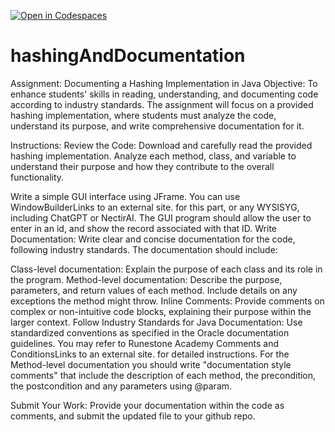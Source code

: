 [![Open in Codespaces](https://classroom.github.com/assets/launch-codespace-2972f46106e565e64193e422d61a12cf1da4916b45550586e14ef0a7c637dd04.svg)](https://classroom.github.com/open-in-codespaces?assignment_repo_id=17096841)
# hashingAndDocumentation
Assignment: Documenting a Hashing Implementation in Java
Objective:
To enhance students' skills in reading, understanding, and documenting code according to industry standards. The assignment will focus on a provided hashing implementation, where students must analyze the code, understand its purpose, and write comprehensive documentation for it.

Instructions:
Review the Code:
Download and carefully read the provided hashing implementation. Analyze each method, class, and variable to understand their purpose and how they contribute to the overall functionality.

Write a simple GUI interface using JFrame.  You can use WindowBuilderLinks to an external site. for this part, or any WYSISYG, including ChatGPT or NectirAI.  The GUI program should allow the user to enter in an id, and show the record associated with that ID.
Write Documentation:
Write clear and concise documentation for the code, following industry standards. The documentation should include:

Class-level documentation: Explain the purpose of each class and its role in the program.
Method-level documentation: Describe the purpose, parameters, and return values of each method. Include details on any exceptions the method might throw.
Inline Comments: Provide comments on complex or non-intuitive code blocks, explaining their purpose within the larger context.
Follow Industry Standards for Java Documentation:
Use standardized conventions as specified in the Oracle documentation guidelines. You may refer to Runestone Academy Comments and ConditionsLinks to an external site. for detailed instructions.  For the Method-level documentation you should write "documentation style comments" that include the description of each method, the precondition, the postcondition and any parameters using @param.

Submit Your Work:
Provide your documentation within the code as comments, and submit the updated file to your github repo.
